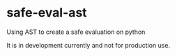 # safe-eval-ast
Using AST to create a safe evaluation on python

It is in development currently and not for production use.
